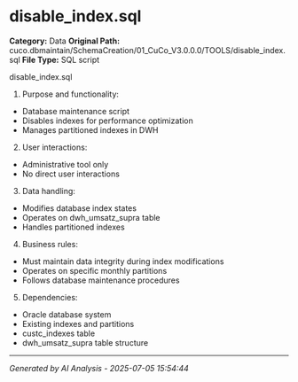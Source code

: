 # disable_index.sql

**Category:** Data
**Original Path:** cuco.dbmaintain/SchemaCreation/01_CuCo_V3.0.0.0/TOOLS/disable_index.sql
**File Type:** SQL script

disable_index.sql
1. Purpose and functionality:
- Database maintenance script
- Disables indexes for performance optimization
- Manages partitioned indexes in DWH

2. User interactions:
- Administrative tool only
- No direct user interactions

3. Data handling:
- Modifies database index states
- Operates on dwh_umsatz_supra table
- Handles partitioned indexes

4. Business rules:
- Must maintain data integrity during index modifications
- Operates on specific monthly partitions
- Follows database maintenance procedures

5. Dependencies:
- Oracle database system
- Existing indexes and partitions
- custc_indexes table
- dwh_umsatz_supra table structure

---
*Generated by AI Analysis - 2025-07-05 15:54:44*
